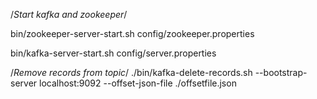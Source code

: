 

/*Start kafka and zookeeper*/

bin/zookeeper-server-start.sh config/zookeeper.properties

bin/kafka-server-start.sh config/server.properties

/*Remove records from topic*/
./bin/kafka-delete-records.sh --bootstrap-server localhost:9092 --offset-json-file ./offsetfile.json
